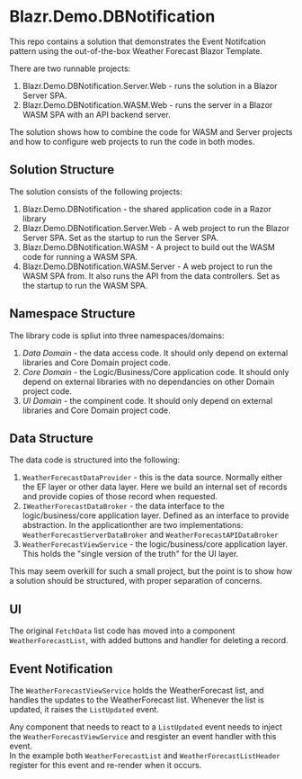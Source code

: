 # Blazr.Demo.DBNotification

This repo contains a solution that demonstrates the Event Notifcation pattern using the out-of-the-box Weather Forecast Blazor Template.

There are two runnable projects:

1. Blazr.Demo.DBNotification.Server.Web - runs the solution in a Blazor Server SPA.
2. Blazr.Demo.DBNotification.WASM.Web - runs the server in a Blazor WASM SPA with an API backend server.

The solution shows how to combine the code for WASM and Server projects and how to configure web projects to run the code in both modes.

## Solution Structure

The solution consists of the following projects:

1. Blazr.Demo.DBNotification - the shared application code in a Razor library
2. Blazr.Demo.DBNotification.Server.Web - A web project to run the Blazor Server SPA.  Set as the startup to run the Server SPA.
3. Blazr.Demo.DBNotification.WASM - A project to build out the WASM code for running a WASM SPA.
4. Blazr.Demo.DBNotification.WASM.Server - A web project to run the WASM SPA from.  It also runs the API from the data controllers.  Set as the startup to run the WASM SPA.

## Namespace Structure

The library code is spliut into three namespaces/domains:

1. *Data Domain* - the data access code.  It should only depend on external libraries and Core Domain project code.
2. *Core Domain* - the Logic/Business/Core application code.  It should only depend on external libraries with no dependancies on other Domain project code.
3. *UI Domain* - the compinent code.  It should only depend on external libraries and Core Domain project code.

## Data Structure

The data code is structured into the following:

1. `WeatherForecastDataProvider` - this is the data source.  Normally either the EF layer or other data layer.  Here we build an internal set of records and provide copies of those record when requested.
2. `IWeatherForecastDataBroker` - the data interface to the logic/business/core application layer.  Defined as an interface to provide abstraction.  In the applicationther are two implementations: `WeatherForecastServerDataBroker` and `WeatherForecastAPIDataBroker`
3. `WeatherForecastViewService` - the logic/business/core application layer.  This holds the "single version of the truth" for the UI layer.

This may seem overkill for such a small project, but the point is to show how a solution should be structured, with proper separation of concerns.

## UI

The original `FetchData` list code has moved into a component `WeatherForecastList`, with added buttons and handler for deleting a record.

## Event Notification

The `WeatherForecastViewService` holds the WeatherForecast list, and handles the updates to the WeatherForecast list.  Whenever the list is updated, it raises the `ListUpdated` event.

Any component that needs to react to a `ListUpdated` event needs to inject the `WeatherForecastViewService` and resgister an event handler with this event.  
In the example both `WeatherForecastList` and `WeatherForecastListHeader` register for this event and re-render when it occurs.
